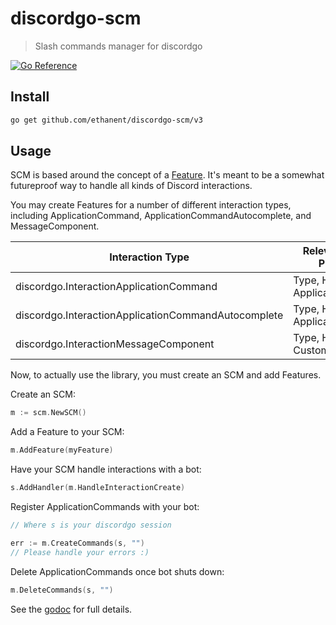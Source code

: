 # discordgo-scm

> Slash commands manager for discordgo

[![Go Reference](https://pkg.go.dev/badge/github.com/ethanent/discordgo-scm.svg)](https://pkg.go.dev/github.com/ethanent/discordgo-scm)

## Install

```sh
go get github.com/ethanent/discordgo-scm/v3
```

## Usage

SCM is based around the concept of a [Feature](https://pkg.go.dev/github.com/ethanent/discordgo-scm#Feature). It's meant
to be a somewhat futureproof way to handle all kinds of Discord interactions.

You may create Features for a number of different interaction types, including ApplicationCommand,
ApplicationCommandAutocomplete, and MessageComponent.

| Interaction Type                                    | Relevant Feature Properties       |
|-----------------------------------------------------|-----------------------------------|
| discordgo.InteractionApplicationCommand             | Type, Handler, ApplicationCommand |
| discordgo.InteractionApplicationCommandAutocomplete | Type, Handler, ApplicationCommand |
| discordgo.InteractionMessageComponent               | Type, Handler, CustomID           |

Now, to actually use the library, you must create an SCM and add Features.

Create an SCM:

```go
m := scm.NewSCM()
```

Add a Feature to your SCM:

```go
m.AddFeature(myFeature)
```

Have your SCM handle interactions with a bot:

```go
s.AddHandler(m.HandleInteractionCreate)
```

Register ApplicationCommands with your bot:

```go
// Where s is your discordgo session

err := m.CreateCommands(s, "")
// Please handle your errors :)
```

Delete ApplicationCommands once bot shuts down:

```go
m.DeleteCommands(s, "")
```

See the [godoc](https://pkg.go.dev/github.com/ethanent/discordgo-scm) for full details.

